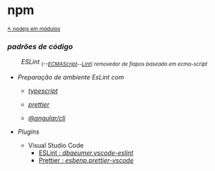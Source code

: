 # npm

<sub>[:arrow_upper_left: nodejs em módulos](../readme.md)<sub>

### *padrões de código*

&nbsp;&nbsp;&nbsp;&nbsp;&nbsp;&nbsp;&nbsp;&nbsp;*ESLint* <sub>(*--[ECMAScript](../javascript/ecma.md)--[Lint](lint/about.md)*)  *removedor de fiapos baseado em ecma-script*</sub> <br/>

- *Preparação de ambiente EsLint com*
    - [*typescript*](eslint/isolated.md)
    - [*prettier*](eslintprettier.md)
    
    - [*@angular/cli*](eslintangular.md)

- *Plugins*
    - Visual Studio Code
        - [ESLint : *dbaeumer.vscode-eslint*](../../utils/ide/vscode/dbaeumer-vscode-eslintc.md)
        - [Prettier : *esbenp.prettier-vscode*](../../utils/ide/vscode/esbenp-prettier-vscode.md)

<sub></sub>
---




